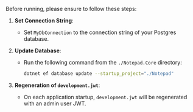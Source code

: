 Before running, please ensure to follow these steps:

1. **Set Connection String**:
   - Set `MyDbConnection` to the connection string of your Postgres database.

2. **Update Database**:
   - Run the following command from the `./Notepad.Core` directory:
     ```bash
     dotnet ef database update --startup_project="./Notepad"
     ```
3. **Regeneration of `development.jwt`**:
   - On each application startup, `development.jwt` will be regenerated with an admin user JWT.


